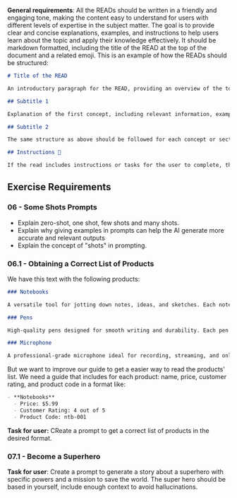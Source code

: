 **General requirements**: All the READs should be written in a friendly and engaging tone, making the content easy to understand for users with different levels of expertise in the subject matter. The goal is to provide clear and concise explanations, examples, and instructions to help users learn about the topic and apply their knowledge effectively. It should be markdown formatted, including the title of the READ at the top of the document and a related emoji. This is an example of how the READs should be structured:

```markdown
# Title of the READ

An introductory paragraph for the READ, providing an overview of the topic and what users can expect to learn.

## Subtitle 1

Explanation of the first concept, including relevant information, examples, and tips to help users understand the topic better. If possible, external resources or references can be included to provide further information.

## Subtitle 2

The same structure as above should be followed for each concept or section covered in the READ.

## Instructions 📌

If the read includes instructions or tasks for the user to complete, they should be clearly outlined in this section. Each task should have a brief description of what the user needs to do and any specific requirements or guidelines to follow.
```

## Exercise Requirements


<!-- ### 05 - Let the Model Think
Teach the user how to create prompts that encourage the AI to "think" or process information before generating a response.

### 05.1 - Improve Accuracy in Physics Prompt
**Task:** Instruct the user on how to refine a physics-related prompt to get more accurate and detailed explanations from the AI. -->

### 06 - Some Shots Prompts

- Explain zero-shot, one shot, few shots and many shots.
- Explain why giving examples in prompts can help the AI generate more accurate and relevant outputs
- Explain the concept of "shots" in prompting.

### 06.1 - Obtaining a Correct List of Products

We have this text with the following products:

```markdown
### Notebooks

A versatile tool for jotting down notes, ideas, and sketches. Each notebook costs $5.99. 4 out of 5 customers think the notebooks are a great option for their business. Product code: ntb-001.

### Pens

High-quality pens designed for smooth writing and durability. Each pen costs $1.99. 5 out of 5 customers recommend these pens for their reliability and comfort. Product code: pen-002.

### Microphone

A professional-grade microphone ideal for recording, streaming, and online meetings. Each microphone costs $49.99. 4.5 out of 5 customers praise the microphone for its clear sound quality and ease of use. Product code: mic-003.
```

But we want to improve our guide to get a easier way to read the products' list. We need a guide that includes for each product: name, price, customer rating, and product code in a format like:

```markdown
- **Notebooks**
  - Price: $5.99
  - Customer Rating: 4 out of 5
  - Product Code: ntb-001
```

**Task for user:** CReate a prompt to get a correct list of products in the desired format.

### 


### 07.1 - Become a Superhero

**Task for user**: Create a prompt to generate a story about a superhero with specific powers and a mission to save the world. The super hero should be based in yourself, include enough context to avoid hallucinations.
